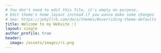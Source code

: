 ```yaml
---
# You don't need to edit this file, it's empty on purpose.
# Edit theme's home layout instead if you wanna make some changes
# See: https://jekyllrb.com/docs/themes/#overriding-theme-defaults
title: Welcome to my Website :)
layout: single
author_profile: true
header: 
  image: /assets/images/ri.png
---
```

